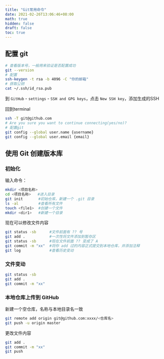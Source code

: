 ```yaml
---
title: "Git常用命令"
date: 2021-02-26T13:06:46+08:00
math: true
hidden: false
draft: false
toc: true
---
```


## 配置 git

```bash
# 查看版本号，一般用来验证是否配置成功
git --version
# 配置
ssh-keygen -t rsa -b 4096 -C "你的邮箱"
# 获取公钥
cat ~/.ssh/id_rsa.pub
```

到 `GitHub` - `settings` - `SSH and GPG keys`，点击 `New SSH key`，添加生成的SSH

回到terminal

```bash
ssh -T git@github.com
# Are you sure you want to continue connecting(yes/no)?
# 配置git
git config --global user.name {username}
git config --global user.email {email}
```

## 使用 Git 创建版本库

###  初始化

输入命令：

```bash
mkdir <项目名称>
cd <项目名称>   #进入目录
git init       #初始仓库，新建一个 .git 目录
ls -al         #查看所有文件
touch <file1>  #创建一个文件
mkdir <dir1>   #新建一个目录
```

现在可以修改文件内容

```bash
git status -sb      #文件前面有 ?? 号
git add .           #一次性将文件添加到暂存区
git status -sb      #现在文件前面 ?? 变成了 A
git commit -m "xx"  #将你 add 过的内容正式提交到本地仓库，并添加注释
git log             #查看历史变动
```

###  文件变动

```bash
git status -sb
git add .
git commit -m "xx"
```

### 本地仓库上传到 GitHub

新建一个空仓库，名称与本地目录名一致

```bash
git remote add origin git@github.com:xxxx/<仓库名>
git push -u origin master
```

更改文件内容

```bash
git add .
git commit -m "xx"
git push
```
